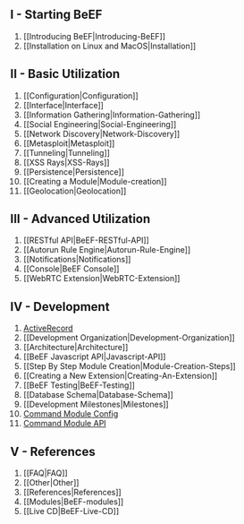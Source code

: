 ## I - Starting BeEF

1. [[Introducing BeEF|Introducing-BeEF]]
1. [[Installation on Linux and MacOS|Installation]]

## II - Basic Utilization

1. [[Configuration|Configuration]]
1. [[Interface|Interface]]
1. [[Information Gathering|Information-Gathering]]
1. [[Social Engineering|Social-Engineering]]
1. [[Network Discovery|Network-Discovery]]
1. [[Metasploit|Metasploit]]
1. [[Tunneling|Tunneling]]
1. [[XSS Rays|XSS-Rays]]
1. [[Persistence|Persistence]]
1. [[Creating a Module|Module-creation]]
1. [[Geolocation|Geolocation]]

## III - Advanced Utilization

1. [[RESTful API|BeEF-RESTful-API]]
1. [[Autorun Rule Engine|Autorun-Rule-Engine]]
1. [[Notifications|Notifications]]
1. [[Console|BeEF Console]]
1. [[WebRTC Extension|WebRTC-Extension]]

## IV - Development
1. [ActiveRecord](https://github.com/beefproject/beef/wiki/ActiveRecord)
1. [[Development Organization|Development-Organization]]
1. [[Architecture|Architecture]]
1. [[BeEF Javascript API|Javascript-API]]
1. [[Step By Step Module Creation|Module-Creation-Steps]]
1. [[Creating a New Extension|Creating-An-Extension]]
1. [[BeEF Testing|BeEF-Testing]]
1. [[Database Schema|Database-Schema]]
1. [[Development Milestones|Milestones]]
1. [Command Module Config](https://github.com/beefproject/beef/wiki/Command-Module-Config)
1. [Command Module API](https://github.com/beefproject/beef/wiki/Command-Module-API)

## V - References

1. [[FAQ|FAQ]]
1. [[Other|Other]]
1. [[References|References]]
1. [[Modules|BeEF-modules]]
1. [[Live CD|BeEF-Live-CD]]
